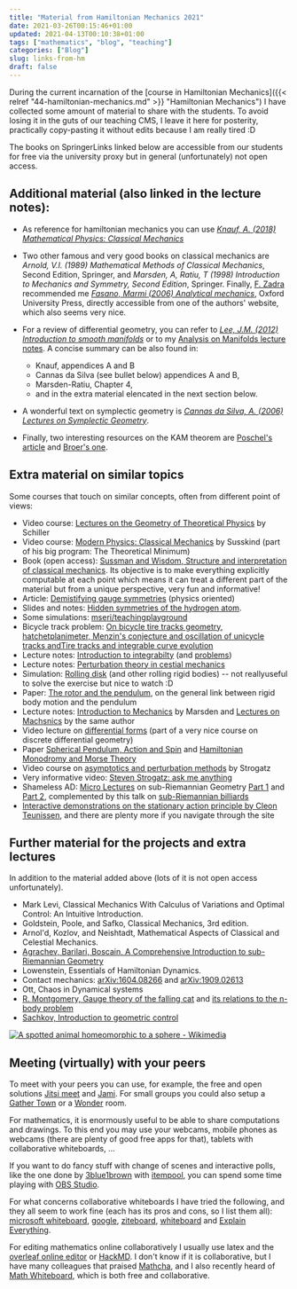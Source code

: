 ```yaml
---
title: "Material from Hamiltonian Mechanics 2021"
date: 2021-03-26T00:15:46+01:00
updated: 2021-04-13T00:10:38+01:00
tags: ["mathematics", "blog", "teaching"]
categories: ["Blog"]
slug: links-from-hm
draft: false
---
```


During the current incarnation of the [course in Hamiltonian Mechanics]({{< relref "44-hamiltonian-mechanics.md" >}} "Hamiltonian Mechanics") I have collected some amount of material to share with the students.
To avoid losing it in the guts of our teaching CMS, I leave it here for posterity, practically copy-pasting it without edits because I am really tired :D

The books on SpringerLinks linked below are accessible from our students for free via the university proxy but in general (unfortunately) not open access.

## Additional material (also linked in the lecture notes):

- As reference for hamiltonian mechanics you can use [_Knauf, A. (2018) Mathematical Physics: Classical Mechanics_](https://link.springer.com/book/10.1007%2F978-3-662-55774-7)

- Two other famous and very good books on classical mechanics are _Arnold, V.I. (1989) Mathematical Methods of Classical Mechanics_, Second Edition, Springer, and _Marsden, A, Ratiu, T (1998) Introduction to Mechanics and Symmetry, Second Edition_, Springer. Finally, [F. Zadra](https://sites.google.com/view/fzadra/) recommended me [_Fasano, Marmi (2006) Analytical mechanics_](https://web.archive.org/web/20180417155852/http://homepage.sns.it/marmi/papers/Fasano,%20A.%20&%20Marmi,%20S.%20-%20Analytical%20mechanics%20(Oxford,%202006).pdf), Oxford University Press, directly accessible from one of the authors' website, which also seems very nice.

- For a review of differential geometry, you can refer to [_Lee, J.M. (2012) Introduction to smooth manifolds_](https://link.springer.com/book/10.1007%2F978-1-4419-9982-5) or to my [Analysis on Manifolds lecture notes](https://github.com/mseri/AoM/releases). A concise summary can be also found in:
    - Knauf, appendices A and B
    - Cannas da Silva (see bullet below) appendices A and B,
    - Marsden-Ratiu, Chapter 4,
    - and in the extra material elencated in the next section below.

- A wonderful text on symplectic geometry is [_Cannas da Silva, A. (2006) Lectures on Symplectic Geometry_](https://people.math.ethz.ch/~acannas/Papers/lsg.pdf).

- Finally, two interesting resources on the KAM theorem are [Poschel's article](https://arxiv.org/abs/0908.2234) and [Broer's one](https://web.archive.org/web/20090625190403/http://www.math.rug.nl/~broer/pdf/Ultimate.pdf).

## Extra material on similar topics

Some courses that touch on similar concepts, often from different point of views:

- Video course: [Lectures on the Geometry of Theoretical Physics](https://www.fau.tv/course/id/242) by Schiller
- Video course: [Modern Physics: Classical Mechanics](https://www.youtube.com/watch?v=pyX8kQ-JzHI) by Susskind  (part of his big program: The Theoretical Minimum)
- Book (open access): [Sussman and Wisdom, Structure and interpretation of classical mechanics](https://mitpress.mit.edu/sites/default/files/titles/content/sicm_edition_2/book.html). Its objective is to make everything explicitly computable at each point which means it can treat a different part of the material but from a unique perspective, very fun and informative!
- Article: [Demistifying gauge symmetries](https://arxiv.org/pdf/1901.10420.pdf) (physics oriented)
- Slides and notes: [Hidden symmetries of the hydrogen atom](https://math.ucr.edu/home//baez/hydrogen/4d/).
- Some simulations: [mseri/teachingplayground](https://github.com/mseri/teachingplayground)
- Bicycle track problem: [On bicycle tire tracks geometry, hatchetplanimeter, Menzin's conjecture and oscillation of unicycle tracks andTire tracks and integrable curve evolution](https://arxiv.org/abs/0801.4396)
- Lecture notes: [Introduction to integrabilty](https://people.phys.ethz.ch/~nbeisert/lectures/Int-16HS-Notes.pdf) (and [problems](https://people.phys.ethz.ch/~nbeisert/lectures/Int-16HS-Problems.pdf))
- Lecture notes: [Perturbation theory in cestial mechanics](https://web.ma.utexas.edu/mp_arc/c/07/07-303.pdf)
- Simulation: [Rolling disk](https://rotations.berkeley.edu/the-rolling-disk/) (and other rolling rigid bodies) -- not reallyuseful to solve the exercise but nice to watch :D
- Paper: [The rotor and the pendulum](https://www.researchgate.net/publication/45636436_The_Rotor_and_the_Pendulum), on the general link between rigid body motion and the pendulum
- Lecture notes: [Introduction to Mechanics](https://core.ac.uk/download/pdf/4887416.pdf) by Marsden and [Lectures on Machsnics](http://www.cds.caltech.edu/~marsden/volume/LecturesOnMechanics/lom.pdf#page11) by the same author
- Video lecture on [differential forms](https://youtu.be/4zicWglBfIE) (part of a very nice course on discrete differential geometry)
- Paper [Spherical Pendulum, Action and Spin](https://webspace.science.uu.nl/~hanss102/gm349/RDWW96.pdf) and [Hamiltonian Monodromy and Morse Theory](https://www.researchgate.net/publication/336224144_Hamiltonian_Monodromy_and_Morse_Theory)
- Video course on [asymptotics and perturbation methods](https://youtube.com/playlist?list=PL5EH0ZJ7V0jV7kMYvPcZ7F9oaf_YAlfbI) by Strogatz
- Very informative video: [Steven Strogatz: ask me anything](https://www.youtube.com/watch?v=wZBEFmkmogs)
- Shameless AD: [Micro Lectures](https://www.few.vu.nl/~trt800/ddtg/serinotes.pdf) on sub-Riemannian Geometry [Part 1](https://www.youtube.com/watch?v=RqM9_PzO5-M) and [Part 2](https://www.youtube.com/watch?v=VDR0jUMCHsc), complemented by this talk on [sub-Riemannian billiards](https://www.youtube.com/watch?v=Rp5pHUjSRw8)
- [Interactive demonstrations on the stationary action principle by Cleon Teunissen](http://cleonis.nl/physics/phys256/energy_position_equation.php), and there are plenty more if you navigate through the site

## Further material for the projects and extra lectures

In addition to the material added above (lots of it is not open access unfortunately).

- Mark Levi, Classical Mechanics With Calculus of Variations and Optimal Control: An Intuitive Introduction.
- Goldstein, Poole, and Safko, Classical Mechanics, 3rd edition.
- Arnol'd, Kozlov, and Neishtadt, Mathematical Aspects of Classical and Celestial Mechanics.
- [Agrachev, Barilari, Boscain, A Comprehensive Introduction to sub-Riemannian Geometry](https://people.sissa.it/~agrachev/agrachev_files/ABB-final-SRnotes.pdf)
- Lowenstein, Essentials of Hamiltonian Dynamics.
- Contact mechanics: [arXiv:1604.08266](https://arxiv.org/abs/1604.08266) and [arXiv:1909.02613](https://arxiv.org/abs/1909.02613)
- Ott, Chaos in Dynamical systems
- [R. Montgomery, Gauge theory of the falling cat](https://pdfs.semanticscholar.org/a9e0/63e5bc89d3251c6c1c188e4304ac5c9ff520.pdf) and [its relations to the n-body problem](https://qig.itp.uni-hannover.de/~giulini/papers/DiffGeom/LittlejohnReinsch_RMP69_1997.pdf)
- [Sachkov, Introduction to geometric control](https://arxiv.org/abs/1903.00211)

[![A spotted animal homeomorphic to a sphere - Wikimedia](https://upload.wikimedia.org/wikipedia/commons/2/24/Spot_the_cow.gif)](https://commons.wikimedia.org/wiki/File:Spot_the_cow.gif)

## Meeting (virtually) with your peers

To meet with your peers you can use, for example, the free and open solutions [Jitsi meet](https://meet.jit.si/) and [Jami](https://jami.net/). For small groups you could also setup a [Gather Town](https://gather.town) or a [Wonder](https://www.wonder.me/) room.

For mathematics, it is enormously useful to be able to share computations and drawings.
To this end you may use your webcams, mobile phones as webcams (there are plenty of good free apps for that), tablets with collaborative whiteboards, ...

If you want to do fancy stuff with change of scenes and interactive polls, like the one done by [3blue1brown](https://itempool.com/) with [itempool](https://itempool.com/), you can spend some time playing with [OBS Studio](https://obsproject.com/).

For what concerns collaborative whiteboards I have tried the following, and they all seem to work fine (each has its pros and cons, so I list them all): [microsoft whiteboard](https://whiteboard.microsoft.com), [google](https://jamboard.google.com), [ziteboard](https://ziteboard.com/), [whiteboard](https://witeboard.com/) and [Explain Everything](https://explaineverything.com/).

For editing mathematics online collaboratively I usually use latex and the [overleaf online editor](https://www.overleaf.com/) or [HackMD](https://hackmd.io). I don't know if it is collaborative, but I have many colleagues that praised [Mathcha](https://www.mathcha.io/), and I also recently heard of [Math Whiteboard](https://www.mathwhiteboard.com/), which is both free and collaborative.


